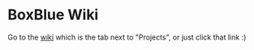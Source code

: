 BoxBlue Wiki
============

Go to the [wiki](https://github.com/BoxBlue/Wiki/wiki) which is the tab next to "Projects", or just click that link :)
